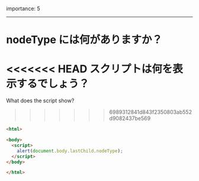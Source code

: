 importance: 5

---

# nodeType には何がありますか？

<<<<<<< HEAD
スクリプトは何を表示するでしょう？
=======
What does the script show?
>>>>>>> 6989312841d843f2350803ab552d9082437be569

```html
<html>

<body>
  <script>
    alert(document.body.lastChild.nodeType);
  </script>
</body>

</html>
```
